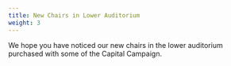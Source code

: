 ```yaml
---
title: New Chairs in Lower Auditorium
weight: 3
---
```


We hope you have noticed our new chairs in the lower auditorium purchased with some of the Capital Campaign.